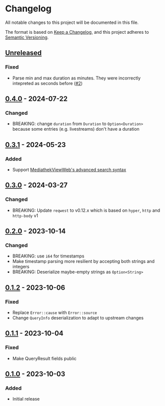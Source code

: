 # Changelog

All notable changes to this project will be documented in this file.

The format is based on [Keep a Changelog](https://keepachangelog.com/en/1.0.0/),
and this project adheres to [Semantic Versioning](https://semver.org/spec/v2.0.0.html).

## [Unreleased]

### Fixed

- Parse min and max duration as minutes. They were incorrectly intepreted as seconds before ([#2](https://github.com/d-k-bo/mediathekviewweb-rs/issues/2))

## [0.4.0] - 2024-07-22

### Changed

- BREAKING: change `duration` from `Duration` to `Option<Duration>` because some entries (e.g. livestreams) don't have a duration 

## [0.3.1] - 2024-05-23

### Added

- Support [MediathekViewWeb's advanced search syntax](https://github.com/mediathekview/mediathekviewweb/blob/master/README.md#erweiterte-suche)

## [0.3.0] - 2024-03-27

### Changed

- BREAKING: Update `reqwest` to v0.12.x which is based on `hyper`, `http` and `http-body` v1

## [0.2.0] - 2023-10-14

### Changed

- BREAKING: use `i64` for timestamps
- Make timestamp parsing more resilient by accepting both strings and integers
- BREAKING: Deserialize maybe-empty strings as `Option<String>`

## [0.1.2] - 2023-10-06

### Fixed

- Replace `Error::cause` with `Error::source`
- Change `QueryInfo` deserialization to adapt to upstream changes

## [0.1.1] - 2023-10-04

### Fixed

- Make QueryResult fields public

## [0.1.0] - 2023-10-03

### Added

- Initial release

[Unreleased]: https://github.com/d-k-bo/mediathekviewweb-rs/compare/v0.4.0...HEAD
[0.4.0]: https://github.com/d-k-bo/mediathekviewweb-rs/compare/v0.3.1...v0.4.0
[0.3.1]: https://github.com/d-k-bo/mediathekviewweb-rs/compare/v0.3.0...v0.3.1
[0.3.0]: https://github.com/d-k-bo/mediathekviewweb-rs/compare/v0.2.0...v0.3.0
[0.2.0]: https://github.com/d-k-bo/mediathekviewweb-rs/compare/v0.1.2...v0.2.0
[0.1.2]: https://github.com/d-k-bo/mediathekviewweb-rs/compare/v0.1.1...v0.1.2
[0.1.1]: https://github.com/d-k-bo/mediathekviewweb-rs/compare/v0.1.0...v0.1.1
[0.1.0]: https://github.com/d-k-bo/mediathekviewweb-rs/releases/tag/v0.1.0
